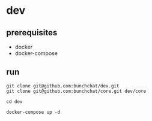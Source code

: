 # dev

## prerequisites

- docker
- docker-compose

## run

```
git clone git@github.com:bunchchat/dev.git
git clone git@github.com:bunchchat/core.git dev/core

cd dev

docker-compose up -d
```
